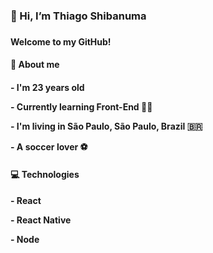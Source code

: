 <h3>👋 Hi, I’m Thiago Shibanuma<h3>
<h4> Welcome to my GitHub! <h4>

<h4>👀 About me<h4>
<p>- I'm 23 years old<p>
<p>- Currently learning Front-End 👨‍💻<p>
<p>- I'm living in São Paulo, São Paulo, Brazil 🇧🇷<p>
<p>- A soccer lover ⚽<p>

<h4>💻 Technologies<h4>
<p>- React <p>
<p>- React Native<p> 
<p>- Node<p> 

<!---
TSThiago/TSThiago is a ✨ special ✨ repository because its `README.md` (this file) appears on your GitHub profile.
You can click the Preview link to take a look at your changes.
--->

